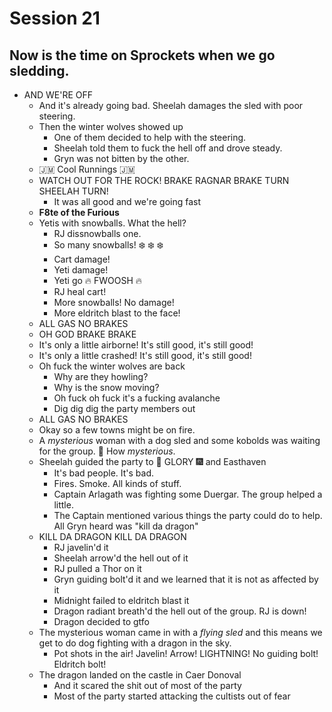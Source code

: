 # Session 21
## Now is the time on Sprockets when we go sledding.
* AND WE'RE OFF
	* And it's already going bad. Sheelah damages the sled with poor steering.
	* Then the winter wolves showed up
		* One of them decided to help with the steering.
		* Sheelah told them to fuck the hell off and drove steady.
		* Gryn was not bitten by the other.
	* :jamaica: Cool Runnings :jamaica:
	* WATCH OUT FOR THE ROCK! BRAKE RAGNAR BRAKE TURN SHEELAH TURN!
		* It was all good and we're going fast
	* **F8te of the Furious**
	* Yetis with snowballs. What the hell?
		* RJ dissnowballs one.
		* So many snowballs! :snowflake: :snowflake: :snowflake: 
		* Cart damage!
		* Yeti damage!
		* Yeti go :fire: FWOOSH :fire:
		* RJ heal cart!
		* More snowballs! No damage!
		* More eldritch blast to the face!
	* ALL GAS NO BRAKES
	* OH GOD BRAKE BRAKE
	* It's only a little airborne! It's still good, it's still good!
	* It's only a little crashed! It's still good, it's still good!
	* Oh fuck the winter wolves are back
		* Why are they howling?
		* Why is the snow moving?
		* Oh fuck oh fuck it's a fucking avalanche
		* Dig dig dig the party members out
	* ALL GAS NO BRAKES
	* Okay so a few towns might be on fire.
	* A _mysterious_ woman with a dog sled and some kobolds was waiting for the group. :thinking: How _mysterious_.
	* Sheelah guided the party to :sparkler: GLORY :fireworks: and Easthaven
		* It's bad people. It's bad.
		* Fires. Smoke. All kinds of stuff.
		* Captain Arlagath was fighting some Duergar. The group helped a little.
		* The Captain mentioned various things the party could do to help. All Gryn heard was "kill da dragon"
	* KILL DA DRAGON KILL DA DRAGON
		* RJ javelin'd it
		* Sheelah arrow'd the hell out of it
		* RJ pulled a Thor on it
		* Gryn guiding bolt'd it and we learned that it is not as affected by it
		* Midnight failed to eldritch blast it
		* Dragon radiant breath'd the hell out of the group. RJ is down!
		* Dragon decided to gtfo
	* The mysterious woman came in with a _flying sled_ and this means we get to do dog fighting with a dragon in the sky.
		* Pot shots in the air! Javelin! Arrow! LIGHTNING! No guiding bolt! Eldritch bolt!
	* The dragon landed on the castle in Caer Donoval
		* And it scared the shit out of most of the party
		* Most of the party started attacking the cultists out of fear
<!--stackedit_data:
eyJoaXN0b3J5IjpbMTY4MDcwNDQ4LDExMjk1NjkxNjEsLTI2Nz
A1MjE3NCw1ODY3MTQ3NDIsLTEwMTMzMjgyOCw4ODkyNDQ0Njgs
MjAxOTA5NjQ2OCwxMjg5MDU2Njk1LDE5OTI3ODM5NzYsLTEyMD
I1NDc1NTEsLTEwMDA3MjcxODksLTQzNzI2OTMxNSwtNjQwMzMy
NTkzLDkxNTQxNDQwMiw1NTY2NDA4OSwtMjA2NDMxNjgwOF19
-->